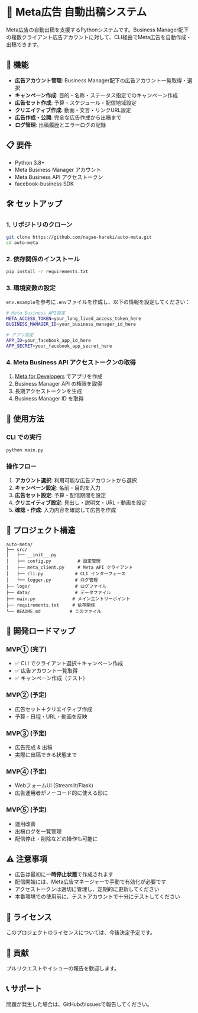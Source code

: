 # 📌 Meta広告 自動出稿システム

Meta広告の自動出稿を支援するPythonシステムです。Business Manager配下の複数クライアント広告アカウントに対して、CLI経由でMeta広告を自動作成・出稿できます。

## 🚀 機能

- **広告アカウント管理**: Business Manager配下の広告アカウント一覧取得・選択
- **キャンペーン作成**: 目的・名称・ステータス指定でのキャンペーン作成
- **広告セット作成**: 予算・スケジュール・配信地域設定
- **クリエイティブ作成**: 動画・文言・リンクURL設定
- **広告作成・公開**: 完全な広告作成から出稿まで
- **ログ管理**: 出稿履歴とエラーログの記録

## 📋 要件

- Python 3.8+
- Meta Business Manager アカウント
- Meta Business API アクセストークン
- facebook-business SDK

## 🛠️ セットアップ

### 1. リポジトリのクローン

```bash
git clone https://github.com/nagae-haruki/auto-meta.git
cd auto-meta
```

### 2. 依存関係のインストール

```bash
pip install -r requirements.txt
```

### 3. 環境変数の設定

`env.example`を参考に`.env`ファイルを作成し、以下の情報を設定してください：

```bash
# Meta Business API設定
META_ACCESS_TOKEN=your_long_lived_access_token_here
BUSINESS_MANAGER_ID=your_business_manager_id_here

# アプリ設定
APP_ID=your_facebook_app_id_here
APP_SECRET=your_facebook_app_secret_here
```

### 4. Meta Business API アクセストークンの取得

1. [Meta for Developers](https://developers.facebook.com/) でアプリを作成
2. Business Manager API の権限を取得
3. 長期アクセストークンを生成
4. Business Manager ID を取得

## 🎯 使用方法

### CLI での実行

```bash
python main.py
```

### 操作フロー

1. **アカウント選択**: 利用可能な広告アカウントから選択
2. **キャンペーン設定**: 名前・目的を入力
3. **広告セット設定**: 予算・配信期間を設定
4. **クリエイティブ設定**: 見出し・説明文・URL・動画を設定
5. **確認・作成**: 入力内容を確認して広告を作成

## 📁 プロジェクト構造

```
auto-meta/
├── src/
│   ├── __init__.py
│   ├── config.py          # 設定管理
│   ├── meta_client.py     # Meta API クライアント
│   ├── cli.py            # CLI インターフェース
│   └── logger.py         # ログ管理
├── logs/                 # ログファイル
├── data/                 # データファイル
├── main.py              # メインエントリーポイント
├── requirements.txt     # 依存関係
└── README.md           # このファイル
```

## 🔧 開発ロードマップ

### MVP① (完了)
- ✅ CLI でクライアント選択＋キャンペーン作成
- ✅ 広告アカウント一覧取得
- ✅ キャンペーン作成（テスト）

### MVP② (予定)
- 広告セット＋クリエイティブ作成
- 予算・日程・URL・動画を反映

### MVP③ (予定)
- 広告完成 & 出稿
- 実際に出稿できる状態まで

### MVP④ (予定)
- WebフォームUI (Streamlit/Flask)
- 広告運用者がノーコード的に使える形に

### MVP⑤ (予定)
- 運用改善
- 出稿ログを一覧管理
- 配信停止・削除などの操作も可能に

## ⚠️ 注意事項

- 広告は最初に**一時停止状態**で作成されます
- 配信開始には、Meta広告マネージャーで手動で有効化が必要です
- アクセストークンは適切に管理し、定期的に更新してください
- 本番環境での使用前に、テストアカウントで十分にテストしてください

## 📝 ライセンス

このプロジェクトのライセンスについては、今後決定予定です。

## 🤝 貢献

プルリクエストやイシューの報告を歓迎します。

## 📞 サポート

問題が発生した場合は、GitHubのIssuesで報告してください。
